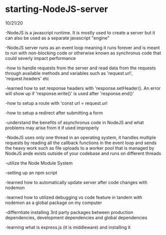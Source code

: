 # starting-NodeJS-server

10/21/20

-NodeJS is a javascript runtime. It is mostly used to create a server but it can also be used as a separate javascript "engine"

-NodeJS server runs as an event loop meaning it runs forever and is meant to run with non-blocking code or otherwise known as synchronus code that could severly impact performance

-how to handle requests from the server and read data from the requests through available methods and variables such as 'request.url', 'request.headers' etc

-learned how to set response headers with 'response.setHeader(). An error will show up if 'response.write()' is used after 'response.end()'

-how to setup a route with 'const url = request.url

-how to setup a redirect after submitting a form

-understand the benefits of asynchronus code in NodeJS and what problems may arise from it if used improperly

-NodeJS uses only one thread in an operating system, it handles multiple requests by reading all the callback functions in the event loop and sends the heavy work such as file uploads to a worker pool that is managed by NodeJS ande exists outside of your codebase and runs on different threads 

-utilize the Node Module System

-setting up an npm script

-learned how to automatically update server after code changes with nodemon 

-learned how to utilized debugging vs code feature in tandem with nodemon as a global package on my computer

-differntiate installing 3rd party packages between production dependencies, development dependencies and global dependencies 

-learning what is express.js (it is middleware) and installing it